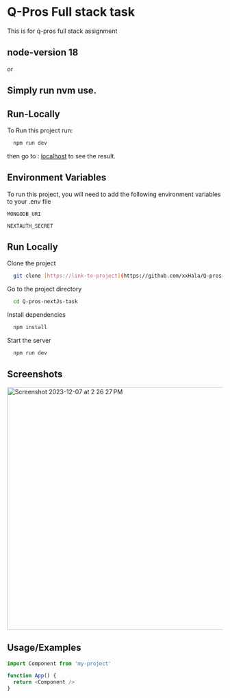 # Q-Pros Full stack task

This is for q-pros full stack assignment

## node-version  18 
or
## Simply run nvm use.

## Run-Locally

To Run this project run:

```bash
  npm run dev
```
then go to : [localhost](http://localhost:3000/) to see the result.

## Environment Variables

To run this project, you will need to add the following environment variables to your .env file <these was provided by the email>

`MONGODB_URI`

`NEXTAUTH_SECRET`


    
## Run Locally

Clone the project

```bash
  git clone [https://link-to-project](https://github.com/xxHala/Q-pros-nextJs-task.git)
```

Go to the project directory

```bash
  cd Q-pros-nextJs-task
```

Install dependencies

```bash
  npm install
```

Start the server

```bash
  npm run dev
```


## Screenshots

<img width="566" alt="Screenshot 2023-12-07 at 2 26 27 PM" src="https://github.com/xxHala/Q-pros-nextJs-task/assets/68159055/e7401388-202e-42e5-a025-1f29c5a49148">


## Usage/Examples

```javascript
import Component from 'my-project'

function App() {
  return <Component />
}
```


